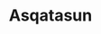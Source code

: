 ---
codehost: https://github.com/https://github.com/Asqatasun
logohandle: asqatasun
sort: asqatasun
title: Asqatasun
twitter: https://x.com/Asqatasun
website: https://asqatasun.org/
---